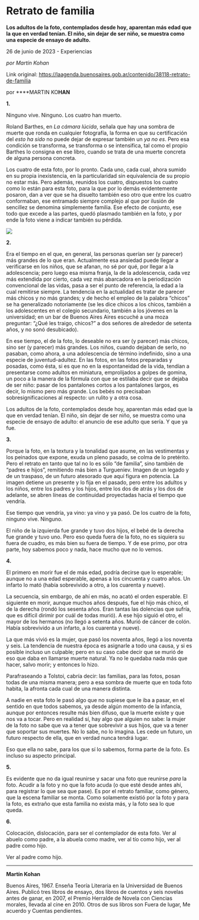 # Retrato de familia

**Los adultos de la foto, contemplados desde hoy, aparentan más edad que la que en verdad tenían. El niño, sin dejar de ser niño, se muestra como una especie de ensayo de adulto.**

26 de junio de 2023 - Experiencias

_por Martín Kohan_

Link original: https://laagenda.buenosaires.gob.ar/contenido/38118-retrato-de-familia



por ****MARTIN KO**HAN**




**1.**




Ninguno vive. Ninguno. Los cuatro han muerto.




Roland Barthes, en *La cámara lúcida*, señala que hay una sombra de muerte que ronda en cualquier fotografía, la forma en que su certificación del *esto ha sido* no puede dejar de expresar también un *ya no es*. Pero esa condición se transforma, se transforma o se intensifica, tal como el propio Barthes lo consigna en ese libro, cuando se trata de una muerte concreta de alguna persona concreta.




Los cuatro de esta foto, por lo pronto. Cada uno, cada cual, ahora sumido en su propia inexistencia, en la particularidad sin equivalencia de su propio no estar más. Pero además, reunidos los cuatro, dispuestos los cuatro como lo están para esta foto, para la que por lo demás evidentemente posaron, dan a ver que se ha disuelto también eso otro que entre los cuatro conformaban, ese entramado siempre complejo al que por ilusión de sencillez se denomina simplemente familia. Ese efecto de conjunto, ese todo que excede a las partes, quedó plasmado también en la foto, y por ende la foto viene a indicar también su pérdida.




![](https://cdn.feater.me/files/images/1310744/2b144674-63aa-49dc-a833-9c60c76b50bd.jpeg)




**2.**




Era el tiempo en el que, en general, las personas querían ser (y parecer) más grandes de lo que eran. Actualmente esa ansiedad puede llegar a verificarse en los niños, que se afanan, no sé por qué, por llegar a la adolescencia; pero luego esa misma franja, la de la adolescencia, cada vez más extendida por cierto, cada vez más abarcadora en la periodización convencional de las vidas, pasa a ser el punto de referencia, la edad a la cual remitirse siempre. La tendencia en la actualidad es tratar de parecer más chicos y no más grandes; y de hecho el empleo de la palabra “chicos” se ha generalizado notoriamente (se les dice chicos a los chicos, también a los adolescentes en el colegio secundario, también a los jóvenes en la universidad; en un bar de Buenos Aires Aires escuché a una moza preguntar: “¿Qué les traigo, chicos?” a dos señores de alrededor de setenta años, y no sonó desubicado).




En ese tiempo, el de la foto, lo deseable no era ser (y parecer) más chicos, sino ser (y parecer) más grandes. Los niños, cuando dejaban de serlo, no pasaban, como ahora, a una adolescencia de término indefinido, sino a una especie de juventud-adultez. En las fotos, en las fotos preparadas y posadas, como ésta, si es que no en la espontaneidad de la vida, tendían a presentarse como adultos en miniatura, emprolijados a golpes de gomina, un poco a la manera de la fórmula con que se estilaba decir que se dejaba de ser niño: pasar de los pantalones cortos a los pantalones largos, es decir, lo mismo pero más grande. Los bebés no precisaban sobresignificaciones al respecto: un rulito y a otra cosa.




Los adultos de la foto, contemplados desde hoy, aparentan más edad que la que en verdad tenían. El niño, sin dejar de ser niño, se muestra como una especie de ensayo de adulto: el anuncio de ese adulto que sería. Y que ya fue.




**3.**




Porque la foto, en la textura y la tonalidad que asume, en las vestimentas y los peinados que expone, exuda un pleno pasado, se colma de lo pretérito. Pero el retrato en tanto que tal no lo es sólo “de familia”, sino también de “padres e hijos”, remitiendo más bien a Turgueniev. Imagen de un legado y de un traspaso, de un futuro atesorado que aquí figura en potencia. La imagen detiene un presente y lo fija en el pasado, pero entre los adultos y los niños, entre los padres y los hijos, entre los dos de atrás y los dos de adelante, se abren líneas de continuidad proyectadas hacia el tiempo que vendría.




Ese tiempo que vendría, ya vino: ya vino y ya pasó. De los cuatro de la foto, ninguno vive. Ninguno.




El niño de la izquierda fue grande y tuvo dos hijos, el bebé de la derecha fue grande y tuvo uno. Pero eso queda fuera de la foto, no es siquiera su fuera de cuadro, es más bien su fuera de tiempo. Y de ese primo, por otra parte, hoy sabemos poco y nada, hace mucho que no lo vemos.




**4.**




El primero en morir fue el de más edad, podría decirse que lo esperable; aunque no a una edad esperable, apenas a los cincuenta y cuatro años. Un infarto lo mató (había sobrevivido a otro, a los cuarenta y nueve).




La secuencia, sin embargo, de ahí en más, no acató el orden esperable. El siguiente en morir, aunque muchos años después, fue el hijo más chico, el de la derecha (rondó los sesenta años. Eran tantas las dolencias que sufría, que es difícil dirimir por cuál de todas murió). A ese hijo siguió el otro, el mayor de los hermanos (no llegó a setenta años. Murió de cáncer de colón. Había sobrevivido a un infarto, a los cuarenta y nueve).




La que más vivió es la mujer, que pasó los noventa años, llegó a los noventa y seis. La tendencia de nuestra época es asignarle a todo una causa, y si es posible incluso un culpable; pero en su caso cabe decir que se murió de eso que daba en llamarse muerte natural. Ya no le quedaba nada más que hacer, salvo morir; y entonces lo hizo.




Parafraseando a Tolstoi, cabría decir: las familias, para las fotos, posan todas de una misma manera; pero a esa sombra de muerte que en toda foto habita, la afronta cada cual de una manera distinta.




A nadie en esta foto le pasó algo que no supiese que le iba a pasar, en el sentido en que todos sabemos, ya desde algún momento de la infancia, aunque por entonces resulte más bien difuso, que la muerte existe y que nos va a tocar. Pero en realidad sí, hay algo que alguien no sabe: la mujer de la foto no sabe que va a tener que sobrevivir a sus hijos, que va a tener que soportar sus muertes. No lo sabe, no lo imagina. Les cede un futuro, un futuro respecto de ella, que en verdad nunca tendrá lugar.




Eso que ella no sabe, para los que sí lo sabemos, forma parte de la foto. Es incluso su aspecto principal.




**5.**




Es evidente que no da igual reunirse y sacar una foto que reunirse *para* la foto. Acudir a la foto y no que la foto acuda (o que esté desde antes ahí, para registrar lo que sea que pase). Es por el retrato familiar, como género, que la escena familiar se monta. Como solamente existió por la foto y para la foto, es extraño que esta familia no exista más, y la foto sea lo que queda.




**6.**




Colocación, dislocación, para ser el contemplador de esta foto. Ver al abuelo como padre, a la abuela como madre, ver al tío como hijo, ver al padre como hijo.




Ver al padre como hijo.




---




**Martín Kohan**




Buenos Aires, 1967. Enseña Teoría Literaria en la Universidad de Buenos Aires. Publicó tres libros de ensayo, dos libros de cuentos y seis novelas antes de ganar, en 2007, el Premio Herralde de Novela con Ciencias morales, llevada al cine en 2010. Otros de sus libros son Fuera de lugar, Me acuerdo y Cuentas pendientes.



